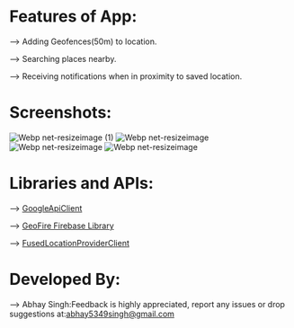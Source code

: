 # Features of App:
--> Adding Geofences(50m) to location.

--> Searching places nearby.

--> Receiving notifications when in proximity to saved location.

# Screenshots:
![Webp net-resizeimage (1)](https://user-images.githubusercontent.com/48565759/103922108-51a9cb80-5139-11eb-83db-91ea7a2ab91d.png)
![Webp net-resizeimage](https://user-images.githubusercontent.com/48565759/103923546-3d66ce00-513b-11eb-8c2e-d3a1b183427e.png)
![Webp net-resizeimage](https://user-images.githubusercontent.com/48565759/103924860-b31f6980-513c-11eb-8a41-5d0b37975fe3.png)
![Webp net-resizeimage](https://user-images.githubusercontent.com/48565759/103925228-3640bf80-513d-11eb-848d-c04bac73451f.png)


# Libraries and APIs:

--> [GoogleApiClient](https://developers.google.com/android/reference/com/google/android/gms/common/api/GoogleApiClient)

--> [GeoFire Firebase Library](https://github.com/firebase/geofire-android)

--> [FusedLocationProviderClient](https://developers.google.com/android/reference/com/google/android/gms/location/FusedLocationProviderClient)

# Developed By:
--> Abhay Singh:Feedback is highly appreciated, report any issues or drop suggestions at:[abhay5349singh@gmail.com](mailto:abhay5349singh@gmail.com)
